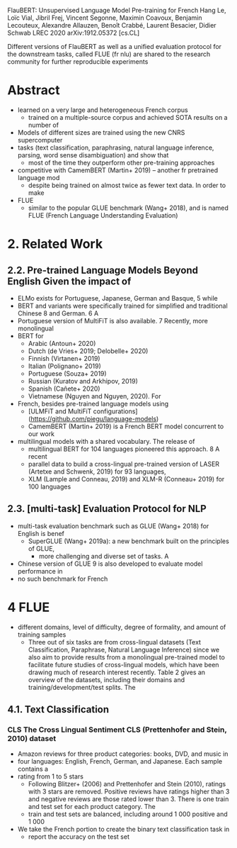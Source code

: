 FlauBERT: Unsupervised Language Model Pre-training for French
Hang Le, Loïc Vial, Jibril Frej, Vincent Segonne, Maximin Coavoux, Benjamin
  Lecouteux, Alexandre Allauzen, Benoît Crabbé, Laurent Besacier, Didier Schwab
LREC 2020 arXiv:1912.05372 [cs.CL]

Different versions of FlauBERT as well as
a unified evaluation protocol for the downstream tasks, called FLUE (fr nlu)
are shared to the research community for further reproducible experiments

# Abstract

* learned on a very large and heterogeneous French corpus
  * trained on a multiple-source corpus and achieved SOTA results on a number of
* Models of different sizes are trained using the new CNRS supercomputer
* tasks (text classification, paraphrasing, natural language inference, parsing,
  word sense disambiguation) and show that
  * most of the time they outperform other pre-training approaches
* competitive with CamemBERT (Martin+ 2019) – another fr pretrained language mod
  * despite being trained on almost twice as fewer text data.  In order to make
* FLUE
  * similar to the popular GLUE benchmark (Wang+ 2018), and is named FLUE
    (French Language Understanding Evaluation)

# 2.  Related Work

## 2.2. Pre-trained Language Models Beyond English Given the impact of

* ELMo exists for Portuguese, Japanese, German and Basque, 5 while
* BERT and variants were specifically trained for simplified and traditional
  Chinese 8 and German. 6 A
* Portuguese version of MultiFiT is also available. 7 Recently, more monolingual
* BERT for
  * Arabic (Antoun+ 2020)
  * Dutch (de Vries+ 2019; Delobelle+ 2020)
  * Finnish (Virtanen+ 2019)
  * Italian (Polignano+ 2019)
  * Portuguese (Souza+ 2019)
  * Russian (Kuratov and Arkhipov, 2019)
  * Spanish (Cañete+ 2020)
  * Vietnamese (Nguyen and Nguyen, 2020).  For
* French, besides pre-trained language models using
  * [ULMFiT and MultiFiT configurations]
    (https://github.com/piegu/language-models)
  * CamemBERT (Martin+ 2019) is a French BERT model concurrent to our work
* multilingual models with a shared vocabulary. The release of
  * multilingual BERT for 104 languages pioneered this approach. 8 A recent
  * parallel data to build a cross-lingual pre-trained version of LASER (Artetxe
    and Schwenk, 2019) for 93 languages,
  * XLM (Lample and Conneau, 2019) and XLM-R (Conneau+ 2019) for 100 languages

## 2.3. [multi-task] Evaluation Protocol for NLP

* multi-task evaluation benchmark such as GLUE (Wang+ 2018) for English is benef
  * SuperGLUE (Wang+ 2019a): a new benchmark built on the principles of GLUE,
    * more challenging and diverse set of tasks. A
* Chinese version of GLUE 9 is also developed to evaluate model performance in
* no such benchmark for French

# 4 FLUE

* different domains, level of difficulty, degree of formality, and amount of
  training samples
  * Three out of six tasks  are from cross-lingual datasets
    (Text Classification, Paraphrase, Natural Language Inference)
    since we also aim to provide results from a monolingual pre-trained model to
    facilitate future studies of cross-lingual models, which have been drawing
    much of research interest recently.  Table 2 gives an overview of the
    datasets, including their domains and training/development/test splits. The

## 4.1. Text Classification

### CLS The Cross Lingual Sentiment CLS (Prettenhofer and Stein, 2010) dataset

* Amazon reviews for three product categories: books, DVD, and music in
* four languages: English, French, German, and Japanese. Each sample contains a
* rating from 1 to 5 stars
  * Following Blitzer+ (2006) and Prettenhofer and Stein (2010), ratings with 3
    stars are removed.  Positive reviews have ratings higher than 3 and negative
    reviews are those rated lower than 3. There is one train and test set for
    each product category.  The
  * train and test sets are balanced, including around 1 000 positive and 1 000
* We take the French portion to create the binary text classification task in
  * report the accuracy on the test set

